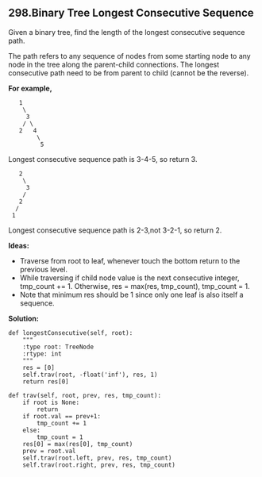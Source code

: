 ## 298.Binary Tree Longest Consecutive Sequence

Given a binary tree, find the length of the longest consecutive sequence path.

The path refers to any sequence of nodes from some starting node to any node in the tree along the parent-child connections. The longest consecutive path need to be from parent to child (cannot be the reverse).

**For example,**

       1
        \
         3
        / \
       2   4
            \
             5
  Longest consecutive sequence path is 3-4-5, so return 3.
    
    
       2
        \
         3
        / 
       2    
      / 
     1
Longest consecutive sequence path is 2-3,not 3-2-1, so return 2.


**Ideas:**

* Traverse from root to leaf, whenever touch the bottom return to the previous level.
* While traversing if child node value is the next consecutive integer, tmp_count += 1. Otherwise, res = max(res, tmp_count), tmp_count = 1.
* Note that minimum res should be 1 since only one leaf is also itself a sequence.

**Solution:**

    def longestConsecutive(self, root):
        """
        :type root: TreeNode
        :rtype: int
        """
        res = [0]
        self.trav(root, -float('inf'), res, 1)
        return res[0]
    
    def trav(self, root, prev, res, tmp_count):
        if root is None:
            return 
        if root.val == prev+1:
            tmp_count += 1
        else:
            tmp_count = 1
        res[0] = max(res[0], tmp_count)
        prev = root.val
        self.trav(root.left, prev, res, tmp_count)
        self.trav(root.right, prev, res, tmp_count)
        